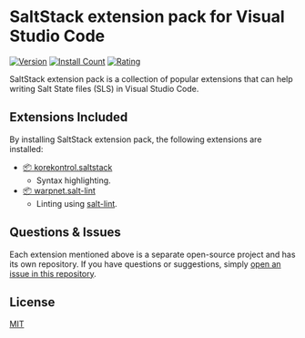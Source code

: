 # SaltStack extension pack for Visual Studio Code

[![Version](https://vsmarketplacebadge.apphb.com/version-short/warpnet.saltstack-extension-pack.svg?style=flat-square&color=11beac&label=marketplace)](https://marketplace.visualstudio.com/items?itemName=warpnet.saltstack-extension-pack)
[![Install Count](https://vsmarketplacebadge.apphb.com/installs-short/warpnet.saltstack-extension-pack.svg?style=flat-square&color=11beac)](https://marketplace.visualstudio.com/items?itemName=warpnet.saltstack-extension-pack)
[![Rating](https://vsmarketplacebadge.apphb.com/rating-short/warpnet.saltstack-extension-pack.svg?style=flat-square&color=11beac)](https://marketplace.visualstudio.com/items?itemName=warpnet.saltstack-extension-pack)


SaltStack extension pack is a collection of popular extensions that can help writing Salt State files (SLS) in Visual Studio Code.

## Extensions Included

By installing SaltStack extension pack, the following extensions are installed:

- [📦 korekontrol.saltstack](https://marketplace.visualstudio.com/items?itemName=korekontrol.saltstack)
    - Syntax highlighting.
- [📦 warpnet.salt-lint](https://marketplace.visualstudio.com/items?itemName=warpnet.salt-lint)
    - Linting using [salt-lint](https://github.com/warpnet/salt-lint).

## Questions & Issues

Each extension mentioned above is a separate open-source project and has its own repository. If you have questions or suggestions, simply [open an issue in this repository](https://github.com/warpnet/saltstack-extension-pack/issues).

## License

[MIT](https://github.com/warpnet/saltstack-extension-pack/blob/master/LICENSE)